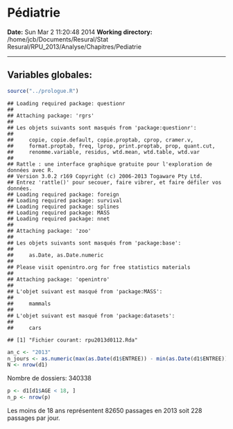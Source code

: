 Pédiatrie
========================================================

**Date:** Sun Mar  2 11:20:48 2014
**Working directory:** /home/jcb/Documents/Resural/Stat Resural/RPU_2013/Analyse/Chapitres/Pediatrie
***

Variables globales:
-------------------

```r
source("../prologue.R")
```

```
## Loading required package: questionr
## 
## Attaching package: 'rgrs'
## 
## Les objets suivants sont masqués from 'package:questionr':
## 
##     copie, copie.default, copie.proptab, cprop, cramer.v,
##     format.proptab, freq, lprop, print.proptab, prop, quant.cut,
##     renomme.variable, residus, wtd.mean, wtd.table, wtd.var
## 
## Rattle : une interface graphique gratuite pour l'exploration de données avec R.
## Version 3.0.2 r169 Copyright (c) 2006-2013 Togaware Pty Ltd.
## Entrez 'rattle()' pour secouer, faire vibrer, et faire défiler vos données.
## Loading required package: foreign
## Loading required package: survival
## Loading required package: splines
## Loading required package: MASS
## Loading required package: nnet
## 
## Attaching package: 'zoo'
## 
## Les objets suivants sont masqués from 'package:base':
## 
##     as.Date, as.Date.numeric
## 
## Please visit openintro.org for free statistics materials
## 
## Attaching package: 'openintro'
## 
## L'objet suivant est masqué from 'package:MASS':
## 
##     mammals
## 
## L'objet suivant est masqué from 'package:datasets':
## 
##     cars
```

```
## [1] "Fichier courant: rpu2013d0112.Rda"
```

```r
an_c <- "2013"
n_jours <- as.numeric(max(as.Date(d1$ENTREE)) - min(as.Date(d1$ENTREE)))
N <- nrow(d1)
```

Nombre de dossiers: 340338


```r
p <- d1[d1$AGE < 18, ]
n_p <- nrow(p)
```

Les moins de 18 ans représentent $82650$ passages en 2013 soit $228$ passages par jour.

